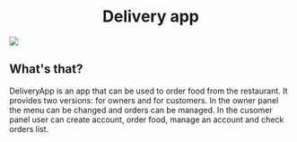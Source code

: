 <h1 align="center">Delivery app</h1>
<img src="https://image.prntscr.com/image/FzEWSpXURhSZu26pi-85Ow.png" />
<h2>What's that?</h2>
<p>DeliveryApp is an app that can be used to order food from the restaurant. It provides two versions: for owners and for customers. In the owner panel the menu can be changed and orders can be managed. In the cusomer panel user can create account, order food, manage an account and check orders list.</p>
